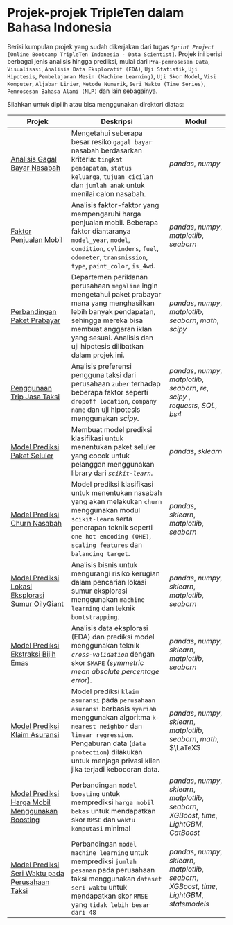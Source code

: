 # Projek-projek TripleTen dalam Bahasa Indonesia

Berisi kumpulan projek yang sudah dikerjakan dari tugas *`Sprint Project`* `[Online Bootcamp TripleTen Indonesia - Data Scientist]`. Projek ini berisi berbagai jenis analisis hingga prediksi, mulai dari `Pra-pemrosesan Data`, `Visualisasi`, `Analisis Data Eksploratif (EDA)`, `Uji Statistik`, `Uji Hipotesis`, `Pembelajaran Mesin (Machine Learning)`, `Uji Skor Model`, `Visi Komputer`, `Aljabar Linier`, `Metode Numerik`, `Seri Waktu (Time Series)`, `Pemrosesan Bahasa Alami (NLP)` dan lain sebagainya.

Silahkan untuk dipilih atau bisa menggunakan direktori diatas:

| Projek | Deskripsi | Modul |
| ------- | ------- | ------- |
| [Analisis Gagal Bayar Nasabah](https://github.com/fuadraharjo/TripleTen_IND/blob/main/Projek-01%20-%20Resiko%20Gagal%20Bayar/Analisis%20resiko%20gagal%20bayar%20-%20bank%20syariah.ipynb) | Mengetahui seberapa besar resiko `gagal bayar` nasabah berdasarkan kriteria: `tingkat pendapatan`, `status keluarga`, `tujuan cicilan` dan `jumlah anak` untuk menilai calon nasabah. | *pandas*, *numpy* |
| [Faktor Penjualan Mobil](https://github.com/fuadraharjo/TripleTen_IND/blob/main/Projek-02%20-%20Faktor%20Penjualan%20Mobil/Faktor-faktor%20yang%20mempengaruhi%20harga%20penjualan%20mobil.ipynb) | Analisis faktor-faktor yang mempengaruhi harga penjualan mobil. Beberapa faktor diantaranya `model_year`, `model`, `condition`, `cylinders`, `fuel`, `odometer`, `transmission`, `type`, `paint_color`, `is_4wd`. | *pandas*, *numpy*, *matplotlib*, *seaborn* |
| [Perbandingan Paket Prabayar](https://github.com/fuadraharjo/TripleTen_IND/blob/main/Projek-03%20-%20Perbandingan%20Paket%20Prabayar/Studi%20perbandingan%20paket%20prabayar%20surf%20dan%20ultimate.ipynb) | Departemen periklanan perusahaan `megaline` ingin mengetahui paket prabayar mana yang menghasilkan lebih banyak pendapatan, sehingga mereka bisa membuat anggaran iklan yang sesuai. Analisis dan uji hipotesis dilibatkan dalam projek ini. | *pandas*, *numpy*, *matplotlib*, *seaborn*, *math*, *scipy* |
| [Penggunaan Trip Jasa Taksi](https://github.com/fuadraharjo/TripleTen_IND/blob/main/Projek-04%20-%20Penggunaan%20Trip%20Jasa%20Taksi/Analisis%20trip%20pengguna%20jasa%20taksi.ipynb) | Analisis preferensi pengguna taksi dari perusahaan `zuber` terhadap beberapa faktor seperti `dropoff location`, `company name` dan uji hipotesis menggunakan *scipy*. | *pandas*, *numpy*, *matplotlib*, *seaborn*, *re*, *scipy* , *requests*, *SQL*, *bs4*|
| [Model Prediksi Paket Seluler](https://github.com/fuadraharjo/TripleTen_IND/blob/main/Projek-05%20-%20Model%20Prediksi%20Paket%20Seluler/Model%20prediksi%20paket%20seluler%20pengguna%20menggunakan%20machine%20learning.ipynb) | Membuat model prediksi klasifikasi untuk menentukan paket seluler yang cocok untuk pelanggan menggunakan library dari *`scikit-learn`*. | *pandas*, *sklearn* |
| [Model Prediksi Churn Nasabah](https://github.com/fuadraharjo/TripleTen_IND/blob/main/Projek-06%20-%20Model%20Prediksi%20Churn%20Nasabah/Model%20prediksi%20churn%20nasabah%20bank%20menggunakan%20machine%20learning.ipynb) | Model prediksi klasifikasi untuk menentukan nasabah yang akan melakukan `churn` menggunakan modul `scikit-learn` serta penerapan teknik seperti `one hot encoding (OHE)`, `scaling features` dan `balancing target`. | *pandas*, *sklearn*, *matplotlib*, *seaborn* |
| [Model Prediksi Lokasi Eksplorasi Sumur OilyGiant](https://github.com/fuadraharjo/TripleTen_IND/blob/main/Projek-07%20-%20Model%20Prediksi%20Lokasi%20Sumur%20Eksplorasi/Model%20prediksi%20lokasi%20eksplorasi%20sumur%20OilyGiant%20menggunakan%20bootstrap%20dan%20machine%20learning.ipynb) | Analisis bisnis untuk mengurangi risiko kerugian dalam pencarian lokasi sumur eksplorasi menggunakan `machine learning` dan teknik `bootstrapping`. | *pandas*, *numpy*, *sklearn*, *matplotlib*, *seaborn* |
| [Model Prediksi Ekstraksi Bijih Emas](https://github.com/fuadraharjo/TripleTen_IND/blob/main/Projek-08%20-%20Model%20Prediksi%20untuk%20Ekstraksi%20Bijih%20Emas/Model%20prediksi%20untuk%20ekstraksi%20bijih%20emas.ipynb) | Analisis data eksplorasi (EDA) dan prediksi model menggunakan teknik *`cross-validation`* dengan skor `SMAPE` (*symmetric mean absolute percentage error*). | *pandas*, *numpy*, *sklearn*, *matplotlib*, *seaborn* |
| [Model Prediksi Klaim Asuransi](https://github.com/fuadraharjo/TripleTen_IND/blob/main/Projek-09%20-%20Model%20Prediksi%20Klaim%20Asuransi/Model%20prediksi%20klaim%20asuransi%20pada%20perusahaan%20asuransi%20berbasis%20syariah.ipynb) | Model prediksi `klaim asuransi` pada `perusahaan asuransi` berbasis `syariah` menggunakan algoritma `k-nearest neighbor` dan `linear regression`. Pengaburan data (`data protection`) dilakukan untuk menjaga privasi klien jika terjadi kebocoran data. | *pandas*, *numpy*, *sklearn*, *matplotlib*, *seaborn*, *math*, $\LaTeX$ |
| [Model Prediksi Harga Mobil Menggunakan Boosting](https://github.com/fuadraharjo/TripleTen_IND/blob/main/Projek-10%20-%20Prediksi%20Harga%20Mobil%20Bekas%20Menggunakan%20Boosting/Prediksi%20harga%20mobil%20bekas%20menggunakan%20teknik%20boosting%20machine%20learning.ipynb) | Perbandingan `model boosting` untuk memprediksi `harga mobil bekas` untuk mendapatkan skor `RMSE` dan `waktu komputasi` minimal | *pandas*, *numpy*, *sklearn*, *matplotlib*, *seaborn*, *XGBoost*, *time*, *LightGBM*, *CatBoost* |
| [Model Prediksi Seri Waktu pada Perusahaan Taksi](https://github.com/fuadraharjo/TripleTen_IND/blob/main/Projek-11%20-%20Model%20Prediksi%20Seri%20Waktu%20pada%20Perusahaan%20Taksi/Model%20prediksi%20seri%20waktu%20untuk%20mengetahui%20jumlah%20pesanan%20perusahaan%20taksi.ipynb) | Perbandingan `model machine learning` untuk memprediksi `jumlah pesanan` pada perusahaan taksi menggunakan `dataset seri waktu` untuk mendapatkan skor `RMSE` yang `tidak lebih besar dari 48` | *pandas*, *numpy*, *sklearn*, *matplotlib*, *seaborn*, *XGBoost*, *time*, *LightGBM*, *statsmodels* |
